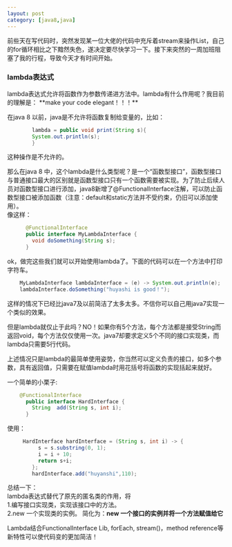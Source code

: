 ```yaml
--- 
layout: post
category: [java8,java]
---
```

前些天在写代码时，突然发现某一位大佬的代码中充斥着stream来操作List，自己的for循环相比之下黯然失色，遂决定要尽快学习一下。接下来突然的一周加班阻塞了我的行程，导致今天才有时间开始。

<h3>lambda表达式</h3>  
lambda表达式允许将函数作为参数传递进方法中。lambda有什么作用呢？我目前的理解是：  
**make your code elegant！！！**  

在java 8 以前，java是不允许将函数复制给变量的，比如： 
 
```java
		lambda = public void print(String s){
		System.out.println(s);
		} 
```
这种操作是不允许的。  

那么在java 8 中，这个lambda是什么类型呢？是一个“函数型接口”，函数型接口与普通接口最大的区别就是函数型接口只有一个函数需要被实现。为了防止后续人员对函数型接口进行添加，java8新增了@FunctionalInterface注解，可以防止函数型接口被添加函数（注意：default和static方法并不受约束，仍旧可以添加使用）。  
像这样：  
	
```java
	  @FunctionalInterface
	  public interface MyLambdaInterface {
	    void doSomething(String s);
	  }
```
ok，做完这些我们就可以开始使用lambda了。下面的代码可以在一个方法中打印字符车。  

```java
	MyLambdaInterface lambdaInterface = (e) -> System.out.println(e);
	lambdaInterface.doSomething("huyashi is good！");
```
这样的情况下已经比java7及以前简洁了太多太多。不信你可以自己用java7实现一个类似的效果。  

但是lambda就仅止于此吗？NO！如果你有5个方法，每个方法都是接受String而返回void，每个方法仅仅使用一次。java7却要求定义5个不同的接口实现类，而lambda只需要5行代码。  

上述情况只是lambda的最简单使用姿势，你当然可以定义负责的接口，如多个参数，具有返回值，只需要在赋值lambda时用花括号将函数的实现括起来就好。

一个简单的小栗子:  
	
```java
	@FunctionalInterface
	  public interface HardInterface {
	    String  add(String s, int i);
	  }
```
使用：

```java
	 HardInterface hardInterface = (String s, int i) -> {
	      s = s.substring(0, 1);
	      i = i + 10;
	      return s+i;
	    };
	    hardInterface.add("huyanshi",110);
```

总结一下：  
lambda表达式替代了原先的匿名类的作用，将  
1.编写接口实现类，实现该接口中的方法。  
2.new 一个实现类的实例。
简化为：**new 一个接口的实例并将一个方法赋值给它**  

Lambda结合FunctionalInterface Lib, forEach, stream()，method reference等新特性可以使代码变的更加简洁！
